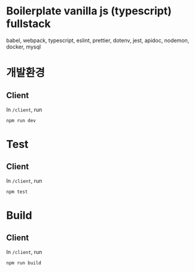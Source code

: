 # Boilerplate vanilla js (typescript) fullstack
babel, webpack, typescript, eslint, prettier, dotenv, jest, apidoc, nodemon, docker, mysql

# 개발환경

## Client

In `/client`, run

```shell
npm run dev
```

# Test

## Client

In `/client`, run

```shell
npm test
```

# Build

## Client

In `/client`, run

```shell
npm run build
```
